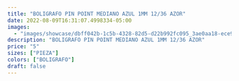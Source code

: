 ```yaml
---
title: "BOLIGRAFO PIN POINT MEDIANO AZUL 1MM 12/36 AZOR"
date: 2022-08-09T16:31:07.4998334-05:00
images:
  - "images/showcase/dbff042b-1c5b-4328-82d5-d22b992fc095_3ae0aa18-ece9-490f-adff-bbf6d9d0dd83.webp"
description: "BOLIGRAFO PIN POINT MEDIANO AZUL 1MM 12/36 AZOR"
price: "5"
sizes: ["PIEZA"]
colors: ["BOLIGRAFO"]
draft: false
---
```

